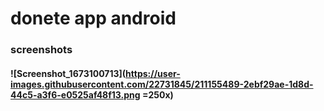 # donete app android 
### screenshots
#### ![Screenshot_1673100713](https://user-images.githubusercontent.com/22731845/211155489-2ebf29ae-1d8d-44c5-a3f6-e0525af48f13.png =250x)
